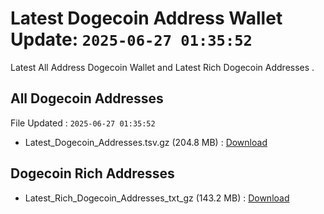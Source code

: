 # Latest Dogecoin Address Wallet Update: `2025-06-27 01:35:52`

Latest All Address Dogecoin Wallet and Latest Rich Dogecoin Addresses .

## All Dogecoin Addresses

File Updated : `2025-06-27 01:35:52`

- Latest_Dogecoin_Addresses.tsv.gz (204.8 MB) : [Download](https://github.com/Pymmdrza/Rich-Address-Wallet/releases/tag/Dogecoin)

## Dogecoin Rich Addresses

- Latest_Rich_Dogecoin_Addresses_txt_gz (143.2 MB) : [Download](https://github.com/Pymmdrza/Rich-Address-Wallet/releases/tag/Dogecoin)
